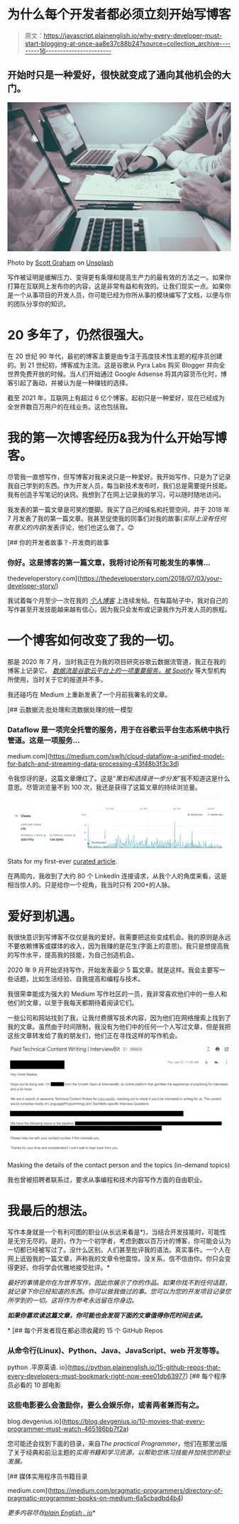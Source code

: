 # 为什么每个开发者都必须立刻开始写博客

> 原文：<https://javascript.plainenglish.io/why-every-developer-must-start-blogging-at-once-aa8e37c88b24?source=collection_archive---------16----------------------->

## 开始时只是一种爱好，很快就变成了通向其他机会的大门。

![](img/d36718475ada61f9270add78c1c68d56.png)

Photo by [Scott Graham](https://unsplash.com/@homajob?utm_source=unsplash&utm_medium=referral&utm_content=creditCopyText) on [Unsplash](https://unsplash.com/s/photos/developer-blog?utm_source=unsplash&utm_medium=referral&utm_content=creditCopyText)

写作被证明是缓解压力、变得更有条理和提高生产力的最有效的方法之一。如果你打算在互联网上发布你的内容，这是非常有益和有效的。让我们现实一点。如果你是一个从事项目的开发人员，你可能已经为你所从事的模块编写了文档，以便与你的团队分享你的知识。

# 20 多年了，仍然很强大。

在 20 世纪 90 年代，最初的博客主要是由专注于高度技术性主题的程序员创建的。到 21 世纪初，博客成为主流。这是谷歌从 Pyra Labs 购买 Blogger 并向全世界免费开放的时候。当人们开始通过 Google Adsense 将其内容货币化时，博客引起了轰动，并被认为是一种赚钱的选择。

截至 2021 年，互联网上有超过 6 亿个博客。起初只是一种爱好，现在已经成为全世界数百万用户的在线业务。这也包括我。

# 我的第一次博客经历&我为什么开始写博客。

尽管我一直想写作，但写博客对我来说只是一种爱好。我开始写作，只是为了记录我自己学到的东西。作为开发人员，每当新技术发布时，我们总是需要提升技能。我有创造手写笔记的诀窍。我想到了在网上记录我的学习，可以随时随地访问。

我发表的第一篇文章是可笑的蹩脚。我买了自己的域名和托管空间，并于 2018 年 7 月发表了我的第一篇文章。我甚至促使我的同事们对我的故事(*实际上没有任何有意义的内容*)发表评论，他们也这么做了。😊

[](https://thedeveloperstory.com/2018/07/03/your-developer-story/) [## 你的开发者故事？-开发商的故事

### 你好。这是博客的第一篇文章，我将讨论所有可能发生的事情…

thedeveloperstory.com](https://thedeveloperstory.com/2018/07/03/your-developer-story/) 

我试着每个月至少一次在我的 [*个人博客*](https://thedeveloperstory.com/) 上连续发帖。在每篇帖子中，我对自己的写作甚至开发技能越来越有信心，因为我只会发布或记录我作为开发人员的旅程。

# 一个博客如何改变了我的一切。

那是 2020 年 7 月，当时我正在为我的项目研究谷歌云数据流管道，我正在我的博客上记录它。 [*数据流是谷歌云平台上的一项重要服务，被 Spotify*](https://blog.devgenius.io/the-technology-behind-spotify-wrapped-2019-dce9e129265f) 等大型机构所使用，当时关于它的报道并不多。

我还碰巧在 Medium 上重新发表了一个月前我署名的文章。

[](https://medium.com/swlh/cloud-dataflow-a-unified-model-for-batch-and-streaming-data-processing-43f48b3f3c3d) [## 云数据流:批处理和流数据处理的统一模型

### Dataflow 是一项完全托管的服务，用于在谷歌云平台生态系统中执行管道。这是一项服务…

medium.com](https://medium.com/swlh/cloud-dataflow-a-unified-model-for-batch-and-streaming-data-processing-43f48b3f3c3d) 

令我惊讶的是，这篇文章爆红了。这是“*策划和选择进一步分发*”我不知道这是什么意思。尽管浏览量不到 100 次，我还是获得了这篇文章的持续浏览量。

![](img/16bcb747a5cf85835e463046a1ab8782.png)

Stats for my first-ever [curated article](https://medium.com/swlh/cloud-dataflow-a-unified-model-for-batch-and-streaming-data-processing-43f48b3f3c3d).

在两周内，我收到了大约 80 个 LinkedIn 连接请求，从我个人的角度来看，这是相当惊人的。只是给你一个视角，我当时只有 200+的人脉。

# 爱好到机遇。

我很快意识到写博客不仅仅是我的爱好。我需要把这些变成机会。我的原则是永远不要依赖博客或媒体的收入，因为我赚的是花生(字面上的意思)。我只是想提高我的写作水平，提高我的技能，为自己创造机会。

2020 年 9 月开始坚持写作，开始发表最少 5 篇文章。就是这样。我会主要写一些话题，比如生活经验、自我提高和编程与技术。

我很荣幸能成为强大的 Medium 写作社区的一员，我非常喜欢他们中的一些人和他们的文章，以至于我每天都期待着阅读它们。

一些公司和网站找到了我，让我付费撰写技术内容，因为他们在网络搜索上找到了我的文章。虽然由于时间限制，我没有为他们中的任何一个人写过文章，但是我把这些文章转发给了我的朋友们，他们正在寻找这样的写作机会。

![](img/9edf3833f5bf1558db19fd52a31ebe15.png)

Masking the details of the contact person and the topics (in-demand topics)

我也曾被招聘者联系过，要求从事编程和技术内容写作方面的自由职业。

# 我最后的想法。

写作本身就是一个有利可图的职业(从长远来看是*)，当结合开发技能时，可能性是无穷无尽的。是的，作为一个初学者，考虑到数以百万计的博客，你可能会认为一切都已经被写过了。没什么区别。人们甚至批评我的语法。真实事件。一个人在网上诋毁我的一篇文章，声称我的文章令他震惊。没关系，信不信由你。你只会变得更好。你将学会优雅地接受批评。*

*最好的事情是你在为世界写作，因此你展示了你的作品。如果你找不到任何话题，就记录下你已经知道的东西。你可以做我做过的事。您可以为您的开发项目记录您所学到的一切。这将作为参考永远留在你身边。*

***如果你喜欢读这篇文章，你可能也会发现下面的文章值得你花时间去读。***

*[](https://python.plainenglish.io/15-github-repos-that-every-developers-must-bookmark-right-now-eee01db63977) [## 每个开发者现在都必须收藏的 15 个 GitHub Repos

### 从命令行(Linux)、Python、Java、JavaScript、web 开发等等。

python .平原英语. io](https://python.plainenglish.io/15-github-repos-that-every-developers-must-bookmark-right-now-eee01db63977) [](https://blog.devgenius.io/10-movies-that-every-programmer-must-watch-465186bb7f2a) [## 每个程序员必看的 10 部电影

### 这些电影要么会激励你，要么会娱乐你，或者两者兼而有之。

blog.devgenius.io](https://blog.devgenius.io/10-movies-that-every-programmer-must-watch-465186bb7f2a) 

您可能还会找到下面的目录，来自*The practical Programmer*，他们在那里出版了关于经典和前沿主题的*实用书籍和学习资源，以帮助您练习技能并加快您的职业发展。*

 [## 媒体实用程序员书籍目录

medium.com](https://medium.com/pragmatic-programmers/directory-of-pragmatic-programmer-books-on-medium-6a5cbadbd4b4) 

*更多内容尽在*[*plain English . io*](http://plainenglish.io/)*